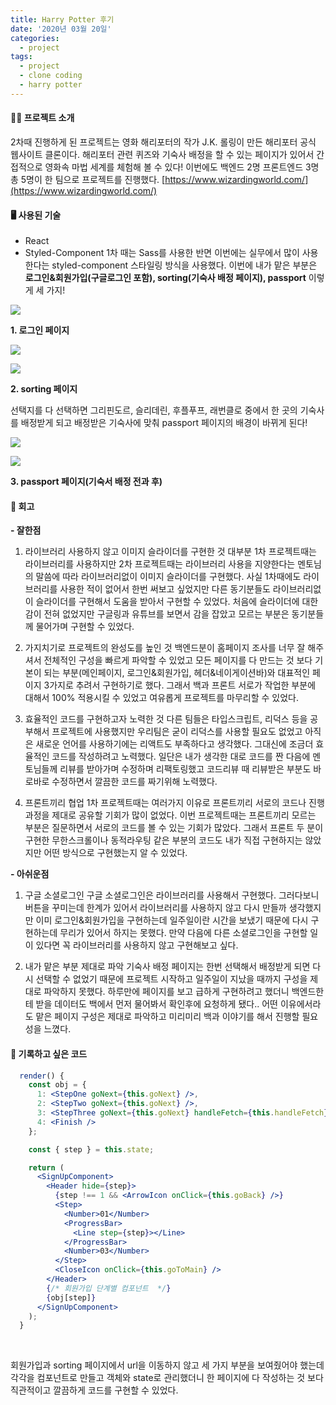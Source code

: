```yaml
---
title: Harry Potter 후기
date: '2020년 03월 20일'
categories:
  - project
tags:
  - project
  - clone coding
  - harry potter
---
```


#### 🤘🏻 프로젝트 소개

2차때 진행하게 된 프로젝트는 영화 해리포터의 작가 J.K. 롤링이 만든 해리포터 공식 웹사이트 클론이다. 해리포터 관련 퀴즈와 기숙사 배정을 할 수 있는 페이지가 있어서 간접적으로 영화속 마법 세계를 체험해 볼 수 있다! 이번에도 백엔드 2명 프론트엔드 3명 총 5명이 한 팀으로 프로젝트를 진행했다.
[https://www.wizardingworld.com/](https://www.wizardingworld.com/)

#### 🖥 사용된 기술

- React
- Styled-Component
  1차 때는 Sass를 사용한 반면 이번에는 실무에서 많이 사용한다는 styled-component 스타일링 방식을 사용했다.
  이번에 내가 맡은 부분은 **로그인&회원가입(구글로그인 포함), sorting(기숙사 배정 페이지), passport** 이렇게 세 가지!

![](https://images.velog.io/images/ppl8709/post/4c506e42-6cb2-4d9f-81da-43a39c9c15ed/image.png)

**1. 로그인 페이지**

![](https://images.velog.io/images/ppl8709/post/60e03d17-764d-4e4a-b837-743b3df36b39/image.png)

![](https://images.velog.io/images/ppl8709/post/12676690-2c6f-4c6c-ba2c-6ea2a47558eb/image.png)

**2. sorting 페이지**

선택지를 다 선택하면 그리핀도르, 슬리데린, 후플푸프, 래번클로 중에서 한 곳의 기숙사를 배정받게 되고 배정받은 기숙사에 맞춰 passport 페이지의 배경이 바뀌게 된다!

![](https://images.velog.io/images/ppl8709/post/ae76d537-3c92-4412-8836-46c31019160c/image.png)

![](https://images.velog.io/images/ppl8709/post/5e4a6e6d-d61e-422f-a31f-487ba572148c/image.png)

**3. passport 페이지(기숙서 배정 전과 후)**

#### 🔎 회고

**- 잘한점**

1. 라이브러리 사용하지 않고 이미지 슬라이더를 구현한 것
   대부분 1차 프로젝트때는 라이브러리를 사용하지만 2차 프로젝트때는 라이브러리 사용을 지양한다는 멘토님의 말씀에 따라 라이브러리없이 이미지 슬라이더를 구현했다. 사실 1차때에도 라이브러리를 사용한 적이 없어서 한번 써보고 싶었지만 다른 동기분들도 라이브러리없이 슬라이더를 구현해서 도움을 받아서 구현할 수 있었다. 처음에 슬라이더에 대한 감이 전혀 없었지만 구글링과 유튜브를 보면서 감을 잡았고 모르는 부분은 동기분들께 물어가며 구현할 수 있었다.

2. 가지치기로 프로젝트의 완성도를 높인 것
   백엔드분이 홈페이지 조사를 너무 잘 해주셔서 전체적인 구성을 빠르게 파악할 수 있었고 모든 페이지를 다 만드는 것 보다 기본이 되는 부분(메인페이지, 로그인&회원가입, 헤더&네이게이션바)와 대표적인 페이지 3가지로 추려서 구현하기로 했다. 그래서 백과 프론트 서로가 작업한 부분에 대해서 100% 적용시킬 수 있었고 여유롭게 프로젝트를 마무리할 수 있었다.

3. 효율적인 코드를 구현하고자 노력한 것
   다른 팀들은 타입스크립트, 리덕스 등을 공부해서 프로젝트에 사용했지만 우리팀은 굳이 리덕스를 사용할 필요도 없었고 아직은 새로운 언어를 사용하기에는 리액트도 부족하다고 생각했다. 그대신에 조금더 효율적인 코드를 작성하려고 노력했다. 일단은 내가 생각한 대로 코드를 짠 다음에 멘토님들께 리뷰를 받아가며 수정하며 리팩토링했고 코드리뷰 때 리뷰받은 부분도 바로바로 수정하면서 깔끔한 코드를 짜기위해 노력했다.

4. 프론트끼리 협업
   1차 프로젝트때는 여러가지 이유로 프론트끼리 서로의 코드나 진행과정을 제대로 공유할 기회가 많이 없었다. 이번 프로젝트때는 프론트끼리 모르는 부분은 질문하면서 서로의 코드를 볼 수 있는 기회가 많았다. 그래서 프론트 두 분이 구현한 무한스크롤이나 동적라우팅 같은 부분의 코드도 내가 직접 구현하지는 않았지만 어떤 방식으로 구현했는지 알 수 있었다.

**- 아쉬운점**

1. 구글 소셜로그인
   구글 소셜로그인은 라이브러리를 사용해서 구현했다. 그러다보니 버튼을 꾸미는데 한계가 있어서 라이브러리를 사용하지 않고 다시 만들까 생각했지만 이미 로그인&회원가입을 구현하는데 일주일이란 시간을 보냈기 때문에 다시 구현하는데 무리가 있어서 하지는 못했다. 만약 다음에 다른 소셜로그인을 구현할 일이 있다면 꼭 라이브러리를 사용하지 않고 구현해보고 싶다.

2. 내가 맡은 부분 제대로 파악
   기숙사 배정 페이지는 한번 선택해서 배정받게 되면 다시 선택할 수 없었기 때문에 프로젝트 시작하고 일주일이 지났을 때까지 구성을 제대로 파악하지 못했다. 하루만에 페이지를 보고 급하게 구현하려고 했더니 백엔드한테 받을 데이터도 백에서 먼저 물어봐서 확인후에 요청하게 됐다.. 어떤 이유에서라도 맡은 페이지 구성은 제대로 파악하고 미리미리 백과 이야기를 해서 진행할 필요성을 느꼈다.

#### 📝 기록하고 싶은 코드

```jsx
  render() {
    const obj = {
      1: <StepOne goNext={this.goNext} />,
      2: <StepTwo goNext={this.goNext} />,
      3: <StepThree goNext={this.goNext} handleFetch={this.handleFetch} />,
      4: <Finish />
    };

    const { step } = this.state;

    return (
      <SignUpComponent>
        <Header hide={step}>
          {step !== 1 && <ArrowIcon onClick={this.goBack} />}
          <Step>
            <Number>01</Number>
            <ProgressBar>
              <Line step={step}></Line>
            </ProgressBar>
            <Number>03</Number>
          </Step>
          <CloseIcon onClick={this.goToMain} />
        </Header>
        {/* 회원가입 단계별 컴포넌트  */}
        {obj[step]}
      </SignUpComponent>
    );
  }
```

</br>

회원가입과 sorting 페이지에서 url을 이동하지 않고 세 가지 부분을 보여줬어야 했는데 각각을 컴포넌트로 만들고 객체와 state로 관리했더니 한 페이지에 다 작성하는 것 보다 직관적이고 깔끔하게 코드를 구현할 수 있었다.
